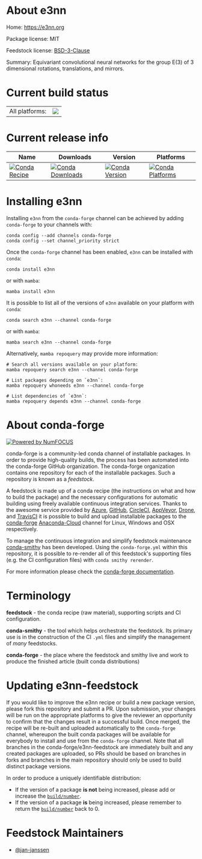 About e3nn
==========

Home: https://e3nn.org

Package license: MIT

Feedstock license: [BSD-3-Clause](https://github.com/conda-forge/e3nn-feedstock/blob/main/LICENSE.txt)

Summary: Equivariant convolutional neural networks for the group E(3) of 3 dimensional rotations, translations, and mirrors.

Current build status
====================


<table><tr><td>All platforms:</td>
    <td>
      <a href="https://dev.azure.com/conda-forge/feedstock-builds/_build/latest?definitionId=16271&branchName=main">
        <img src="https://dev.azure.com/conda-forge/feedstock-builds/_apis/build/status/e3nn-feedstock?branchName=main">
      </a>
    </td>
  </tr>
</table>

Current release info
====================

| Name | Downloads | Version | Platforms |
| --- | --- | --- | --- |
| [![Conda Recipe](https://img.shields.io/badge/recipe-e3nn-green.svg)](https://anaconda.org/conda-forge/e3nn) | [![Conda Downloads](https://img.shields.io/conda/dn/conda-forge/e3nn.svg)](https://anaconda.org/conda-forge/e3nn) | [![Conda Version](https://img.shields.io/conda/vn/conda-forge/e3nn.svg)](https://anaconda.org/conda-forge/e3nn) | [![Conda Platforms](https://img.shields.io/conda/pn/conda-forge/e3nn.svg)](https://anaconda.org/conda-forge/e3nn) |

Installing e3nn
===============

Installing `e3nn` from the `conda-forge` channel can be achieved by adding `conda-forge` to your channels with:

```
conda config --add channels conda-forge
conda config --set channel_priority strict
```

Once the `conda-forge` channel has been enabled, `e3nn` can be installed with `conda`:

```
conda install e3nn
```

or with `mamba`:

```
mamba install e3nn
```

It is possible to list all of the versions of `e3nn` available on your platform with `conda`:

```
conda search e3nn --channel conda-forge
```

or with `mamba`:

```
mamba search e3nn --channel conda-forge
```

Alternatively, `mamba repoquery` may provide more information:

```
# Search all versions available on your platform:
mamba repoquery search e3nn --channel conda-forge

# List packages depending on `e3nn`:
mamba repoquery whoneeds e3nn --channel conda-forge

# List dependencies of `e3nn`:
mamba repoquery depends e3nn --channel conda-forge
```


About conda-forge
=================

[![Powered by
NumFOCUS](https://img.shields.io/badge/powered%20by-NumFOCUS-orange.svg?style=flat&colorA=E1523D&colorB=007D8A)](https://numfocus.org)

conda-forge is a community-led conda channel of installable packages.
In order to provide high-quality builds, the process has been automated into the
conda-forge GitHub organization. The conda-forge organization contains one repository
for each of the installable packages. Such a repository is known as a *feedstock*.

A feedstock is made up of a conda recipe (the instructions on what and how to build
the package) and the necessary configurations for automatic building using freely
available continuous integration services. Thanks to the awesome service provided by
[Azure](https://azure.microsoft.com/en-us/services/devops/), [GitHub](https://github.com/),
[CircleCI](https://circleci.com/), [AppVeyor](https://www.appveyor.com/),
[Drone](https://cloud.drone.io/welcome), and [TravisCI](https://travis-ci.com/)
it is possible to build and upload installable packages to the
[conda-forge](https://anaconda.org/conda-forge) [Anaconda-Cloud](https://anaconda.org/)
channel for Linux, Windows and OSX respectively.

To manage the continuous integration and simplify feedstock maintenance
[conda-smithy](https://github.com/conda-forge/conda-smithy) has been developed.
Using the ``conda-forge.yml`` within this repository, it is possible to re-render all of
this feedstock's supporting files (e.g. the CI configuration files) with ``conda smithy rerender``.

For more information please check the [conda-forge documentation](https://conda-forge.org/docs/).

Terminology
===========

**feedstock** - the conda recipe (raw material), supporting scripts and CI configuration.

**conda-smithy** - the tool which helps orchestrate the feedstock.
                   Its primary use is in the construction of the CI ``.yml`` files
                   and simplify the management of *many* feedstocks.

**conda-forge** - the place where the feedstock and smithy live and work to
                  produce the finished article (built conda distributions)


Updating e3nn-feedstock
=======================

If you would like to improve the e3nn recipe or build a new
package version, please fork this repository and submit a PR. Upon submission,
your changes will be run on the appropriate platforms to give the reviewer an
opportunity to confirm that the changes result in a successful build. Once
merged, the recipe will be re-built and uploaded automatically to the
`conda-forge` channel, whereupon the built conda packages will be available for
everybody to install and use from the `conda-forge` channel.
Note that all branches in the conda-forge/e3nn-feedstock are
immediately built and any created packages are uploaded, so PRs should be based
on branches in forks and branches in the main repository should only be used to
build distinct package versions.

In order to produce a uniquely identifiable distribution:
 * If the version of a package **is not** being increased, please add or increase
   the [``build/number``](https://docs.conda.io/projects/conda-build/en/latest/resources/define-metadata.html#build-number-and-string).
 * If the version of a package **is** being increased, please remember to return
   the [``build/number``](https://docs.conda.io/projects/conda-build/en/latest/resources/define-metadata.html#build-number-and-string)
   back to 0.

Feedstock Maintainers
=====================

* [@jan-janssen](https://github.com/jan-janssen/)


<!-- dummy commit to enable rerendering -->

